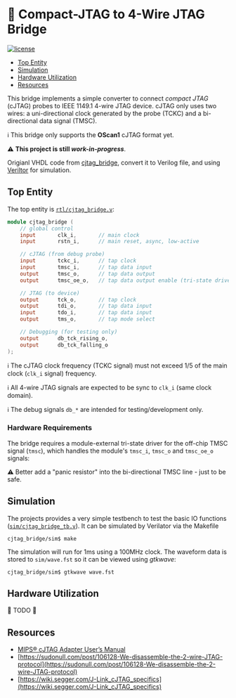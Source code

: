 # :electric_plug: Compact-JTAG to 4-Wire JTAG Bridge

[![license](https://img.shields.io/github/license/stnolting/cjtag_bridge)](https://github.com/stnolting/cjtag_bridge/blob/main/LICENSE)

* [Top Entity](#Top-Entity)
* [Simulation](#Simulation)
* [Hardware Utilization](#Hardware-Utilization)
* [Resources](#Resources)

This bridge implements a simple converter to connect _compact JTAG_ (cJTAG) probes to IEEE 1149.1 4-wire JTAG device.
cJTAG only uses two wires: a uni-directional clock generated by the probe (TCKC) and a bi-directional data signal (TMSC).

:information_source: This bridge only supports the **OScan1** cJTAG format yet.

:warning: **This project is still _work-in-progress_**.

Origianl VHDL code from [cjtag_bridge](https://github.com/stnolting/cjtag_bridg), convert it to Verilog file,
and using [Veriltor](https://github.com/verilator/verilator) for simulation.

## Top Entity

The top entity is [`rtl/cjtag_bridge.v`](rtl/cjtag_bridge.v):

```verilog
module cjtag_bridge (
    // global control
    input       clk_i,       // main clock
    input       rstn_i,      // main reset, async, low-active

    // cJTAG (from debug probe)
    input       tckc_i,      // tap clock
    input       tmsc_i,      // tap data input
    output      tmsc_o,      // tap data output
    output      tmsc_oe_o,   // tap data output enable (tri-state driver)

    // JTAG (to device)
    output      tck_o,       // tap clock
    output      tdi_o,       // tap data input
    input       tdo_i,       // tap data input
    output      tms_o,       // tap mode select

    // Debugging (for testing only)
    output      db_tck_rising_o,
    output      db_tck_falling_o
);
```

:information_source: The cJTAG clock frequency (TCKC signal) must not exceed 1/5 of the main clock (`clk_i` signal) frequency.

:information_source: All 4-wire JTAG signals are expected to be sync to `clk_i` (same clock domain).

:information_source: The debug signals `db_*` are intended for testing/development only.


### Hardware Requirements

The bridge requires a module-external tri-state driver for the off-chip TMSC signal (`tmsc`), which handles the module's
`tmsc_i`, `tmsc_o` and `tmsc_oe_o` signals:

:warning: Better add a "panic resistor" into the bi-directional TMSC line - just to be safe.


## Simulation

The projects provides a very simple testbench to test the basic IO functions
([`sim/cjtag_bridge_tb.v`](sim/cjtag_bridge_tb.v)).
It can be simulated by Verilator via the Makefile

```
cjtag_bridge/sim$ make
```

The simulation will run for 1ms using a 100MHz clock. The waveform data is stored to `sim/wave.fst`
so it can be viewed using _gtkwave_:

```
cjtag_bridge/sim$ gtkwave wave.fst
```

## Hardware Utilization

:construction: TODO :construction:


## Resources

* [MIPS® cJTAG Adapter User’s Manual](https://s3-eu-west-1.amazonaws.com/downloads-mips/mips-documentation/login-required/mips_cjtag_adapter_users_manual.pdf)
* [https://sudonull.com/post/106128-We-disassemble-the-2-wire-JTAG-protocol](https://sudonull.com/post/106128-We-disassemble-the-2-wire-JTAG-protocol)
* [https://wiki.segger.com/J-Link_cJTAG_specifics](https://wiki.segger.com/J-Link_cJTAG_specifics)

